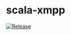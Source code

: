 # scala-xmpp

[![Release](https://img.shields.io/github/release/lolboxen/scala-xmpp.svg?label=JitPack%20Maven)](https://jitpack.io/#lolboxen/scala-xmpp/1.0.5)